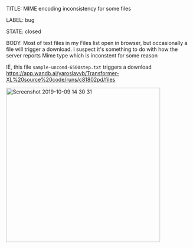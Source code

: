 TITLE:
MIME encoding inconsistency for some files

LABEL:
bug

STATE:
closed

BODY:
Most of text files in my Files list open in browser, but occasionally a file will trigger a download. I suspect it's something to do with how the server reports Mime type which is inconstent for some reason

IE, this file `sample-uncond-6500step.txt` triggers a download
https://app.wandb.ai/yaroslavvb/Transformer-XL%20source%20code/runs/c81802pd/files


<img width="417" alt="Screenshot 2019-10-09 14 30 31" src="https://user-images.githubusercontent.com/23068/66522048-5cdafb00-eaa1-11e9-809b-3bbbb2aa082e.png">


